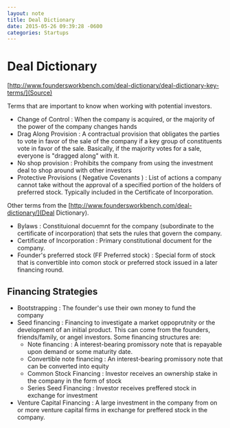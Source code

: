 ```yaml
---
layout: note
title: Deal Dictionary
date: 2015-05-26 09:39:28 -0600
categories: Startups
---
```


# Deal Dictionary

[http://www.foundersworkbench.com/deal-dictionary/deal-dictionary-key-terms/](Source)

Terms that are important to know when working with potential investors.

- Change of Control : When the company is acquired, or the majority of the power of the company changes hands
- Drag Along Provision : A contractual provision that obligates the parties to vote in favor of the sale of the company if a key group of constituents vote in favor of the sale. Basically, if the majority votes for a sale, everyone is "dragged along" with it.
- No shop provision : Prohibits the company from using the investment deal to shop around with other investors
- Protective Provisions ( Negative Covenants ) : List of actions a company cannot take without the approval of a specified portion of the holders of preferred stock. Typically included in the Certificate of Incorporation.

Other terms from the [http://www.foundersworkbench.com/deal-dictionary/](Deal Dictionary).

- Bylaws : Constituional docuemnt for the company (subordinate to the certificate of incorporation) that sets the rules that govern the company.
- Certificate of Incorporation : Primary constitutional document for the company.
- Founder's preferred stock  (FF Preferred stock) : Special form of stock that is convertible into comon stock or preferred stock issued in a later financing round.

## Financing Strategies

- Bootstrapping : The founder's use their own money to fund the company
- Seed financing : Financing to investigate a market oppoprutnity or the development of an initial product. This can come from the founders, friends/family, or angel investors. Some financing structures are:
	- Note financing : A interest-bearing promissory note that is repayable upon demand or some maturity date.
	- Convertible note financing : An interest-bearing promissory note that can be converted into equity
	- Common Stock Financing : Investor receives an ownership stake in the company in the form of stock
	- Series Seed Financing : Investor receives preffered stock in exchange for investment
- Venture Capital Financing : A large investment in the company from on or more venture capital firms in exchange for preffered stock in the company.
